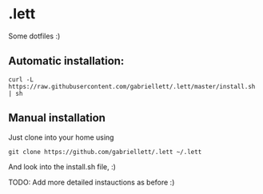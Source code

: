 # .lett

Some dotfiles :)

## Automatic installation:

	curl -L https://raw.githubusercontent.com/gabriellett/.lett/master/install.sh | sh

## Manual installation

Just clone into your home using
	
	git clone https://github.com/gabriellett/.lett ~/.lett

And look into the install.sh file, :)

TODO: Add more detailed instauctions as before :)
